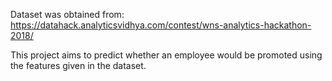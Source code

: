 Dataset was obtained from: https://datahack.analyticsvidhya.com/contest/wns-analytics-hackathon-2018/

This project aims to predict whether an employee would be promoted using the features given in the dataset. 
